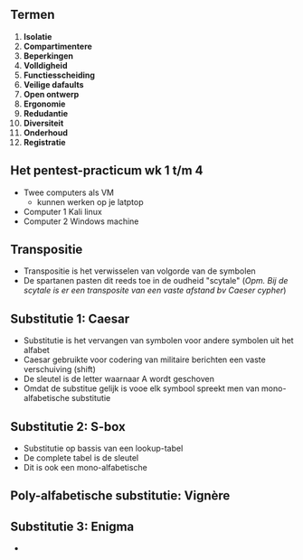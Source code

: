 ## Termen
1. **Isolatie**
2. **Compartimentere** 
3. **Beperkingen**
4. **Volldigheid**
5. **Functiesscheiding**
6. **Veilige dafaults**
7. **Open ontwerp**
8. **Ergonomie**
9. **Redudantie**
10. **Diversiteit**
11. **Onderhoud**
12. **Registratie**

## Het pentest-practicum wk 1 t/m 4
- Twee computers als VM
	- kunnen werken op je latptop
- Computer 1 Kali linux
- Computer 2 Windows machine 

## Transpositie
- Transpositie is het verwisselen van volgorde van de symbolen
- De spartanen pasten dit reeds toe in de oudheid "scytale" (*Opm. Bij de scytale is er een transposite van een vaste afstand bv Caeser cypher*)

## Substitutie 1: Caesar
- Substitutie is het vervangen van symbolen voor andere symbolen uit het alfabet
- Caesar gebruikte voor codering van militaire berichten een vaste verschuiving (shift)
- De sleutel is de letter waarnaar A wordt geschoven
- Omdat de substitue gelijk is vooe elk symbool spreekt men van mono-alfabetische substitutie

## Substitutie 2: S-box
- Substitutie op bassis van een lookup-tabel
- De complete tabel is de sleutel
- Dit is ook een mono-alfabetische 

## Poly-alfabetische substitutie: Vignère

## Substitutie 3: Enigma
- 